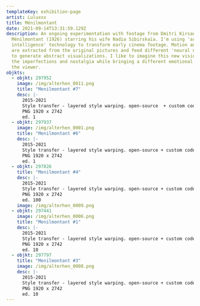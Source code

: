 ```yaml
---
templateKey: exhibition-page
artist: Luluxxx
title: Ménilmontant
date: 2021-09-14T13:31:59.129Z
description: An ongoing experimentation with footage from Dmitri Kirsanoff's
  Ménilmontant (1926) starring his wife Nadia Sibirskaïa. I'm using 'artificial
  intelligence' technology to transform early cinema footage. Motion and shapes
  are extracted from the original pictures and feed different 'neural networks'
  to generate abstract visualizations. I like to imagine this new vision embeds
  the imperfections and nostalgia while bringing a different emotional state to
  the viewer.
objkts:
  - objkt: 297952
    image: /img/alterhen_0011.png
    title: "Menilmontant #7"
    desc: |-
      2015-2021
      Style transfer - layered style warping. open-source  + custom code
      PNG 1920 x 2742
      ed. 1
  - objkt: 297937
    image: /img/alterhen_0001.png
    title: "Menilmontant #6"
    desc: |-
      2015-2021
      Style transfer - layered style warping. open-source + custom code
      PNG 1920 x 2742
      ed. 1
  - objkt: 297826
    title: "Menilmontant #4"
    desc: |-
      2015-2021
      Style transfer - layered style warping. open-source + custom code
      PNG 1920 x 2742
      ed. 100
    image: /img/alterhen_0009.png
  - objkt: 297441
    image: /img/alterhen_0006.png
    title: "Menilmontant #1"
    desc: |-
      2015-2021
      Style transfer - layered style warping. open-source + custom code
      PNG 1920 x 2742
      ed. 10
  - objkt: 297797
    title: "Menilmontant #3"
    image: /img/alterhen_0008.png
    desc: |-
      2015-2021
      Style transfer - layered style warping. open-source + custom code
      PNG 1920 x 2742
      ed. 10
---
```

